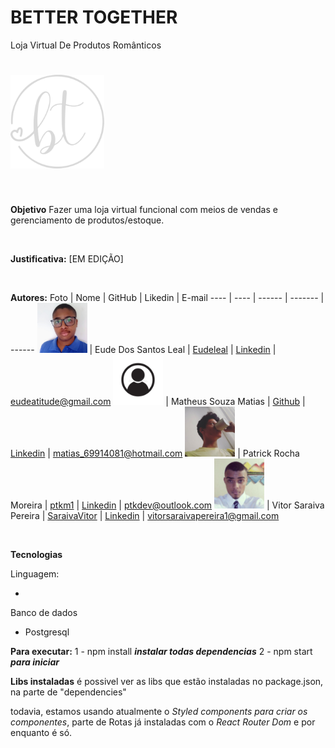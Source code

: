 #
# BETTER TOGETHER
Loja Virtual De Produtos Românticos

# <img src="src/assets/logo.svg" width="150px" />

<br>

**Objetivo**
Fazer uma loja virtual funcional com meios de vendas e gerenciamento de produtos/estoque.

<br>

**Justificativa:**
 [EM EDIÇÃO]

 <br>

 **Autores:**
Foto | Nome | GitHub | Likedin | E-mail
---- | ---- | ------ | ------- | ------
<img src="Doc/EudeLeal.jpg" width="80px"> | Eude Dos Santos Leal | [Eudeleal](https://github.com/eudeleal) | [Linkedin](https://www.linkedin.com/in/eude-dos-santos-leal-0223931ab/) | eudeatitude@gmail.com
<img src="Doc/blank.jpg" width="80px"> | Matheus Souza Matias | [Github](============) | [Linkedin](https://www.linkedin.com/in/matheus-matias-011bb5197/) | matias_69914081@hotmail.com
<img src="Doc/PatrickRocha.png" width="80px"> | Patrick Rocha Moreira | [ptkm1](https://github.com/ptkm1) | [Linkedin](https://www.linkedin.com/in/ptkm1/) | ptkdev@outlook.com
<img src="Doc/SaraivaVitor.jpg" width="80px"> | Vitor Saraiva Pereira | [SaraivaVitor](https://github.com/ptkm1) | [Linkedin](https://www.linkedin.com/in/vitor-pereira-799a421ab) | vitorsaraivapereira1@gmail.com

<br>

**Tecnologias**

Linguagem:

- 

Banco de dados

- Postgresql


**Para executar:**
1 - npm install ***instalar todas dependencias***
2 - npm start ***para iniciar***


**Libs instaladas**
é possivel ver as libs que estão instaladas no package.json, na parte de "dependencies"

todavia, estamos usando atualmente o *Styled components para criar os componentes*, parte de Rotas já instaladas com o *React Router Dom* e por enquanto é só.
